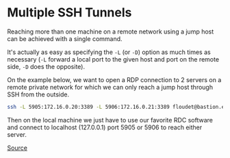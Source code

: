 # Multiple SSH Tunnels

Reaching more than one machine on a remote network using a jump host can be achieved with a single command. 

It's actually as easy as specifying the `-L` (or `-D`) option as much times as necessary (`-L` forward a local port to the given host and port on the remote side, `-D` does the opposite). 

On the example below, we want to open a RDP connection to 2 servers on a remote private network for which we can only reach a jump host through SSH from the outside.  

```bash
ssh -L 5905:172.16.0.20:3389 -L 5906:172.16.0.21:3389 floudet@bastion.example.com
```

Then on the local machine we just have to use our favorite RDC software and connect to localhost (127.0.0.1) port 5905 or 5906 to reach either server.  

[Source](https://www.phase2technology.com/blog/multiple-ssh-tunnels)

